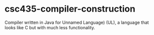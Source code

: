 # csc435-compiler-construction
Compiler written in Java for Unnamed Language) (UL), a language that looks like C but with much less functionality.
